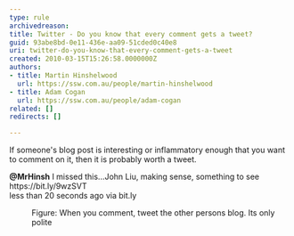 ```yaml
---
type: rule
archivedreason: 
title: Twitter - Do you know that every comment gets a tweet?
guid: 93abe8bd-0e11-436e-aa09-51cded0c40e8
uri: twitter-do-you-know-that-every-comment-gets-a-tweet
created: 2010-03-15T15:26:58.0000000Z
authors:
- title: Martin Hinshelwood
  url: https://ssw.com.au/people/martin-hinshelwood
- title: Adam Cogan
  url: https://ssw.com.au/people/adam-cogan
related: []
redirects: []

---
```



<p>​​​If someone's blog post is interesting or inflammatory enough that you want to comment on it, then it is probably worth a tweet.</p><dl class="image"><dt><p class="greyBox">
         <strong> 
            @​​MrHinsh</strong> I missed this...John Liu, making sense, something to see 
         https&#58;//bit.ly/9wzSVT​&#160;<br> less than 20 seconds ago​&#160;<span>via 
            bit.ly</span><br></p></dt><dd>Figure&#58; When you comment, tweet the other persons blog. Its only polite​</dd>​ ​​​</dl>
<br><excerpt class='endintro'></excerpt><br>



